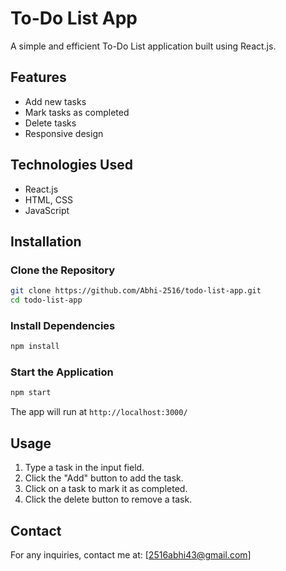# To-Do List App

A simple and efficient To-Do List application built using React.js.

## Features
- Add new tasks
- Mark tasks as completed
- Delete tasks
- Responsive design

## Technologies Used
- React.js
- HTML, CSS
- JavaScript

## Installation

### Clone the Repository
```sh
git clone https://github.com/Abhi-2516/todo-list-app.git
cd todo-list-app
```

### Install Dependencies
```sh
npm install
```

### Start the Application
```sh
npm start
```
The app will run at `http://localhost:3000/`

## Usage
1. Type a task in the input field.
2. Click the "Add" button to add the task.
3. Click on a task to mark it as completed.
4. Click the delete button to remove a task.



## Contact
For any inquiries, contact me at: [2516abhi43@gmail.com]

